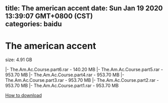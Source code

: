 
title: The american accent
date: Sun Jan 19 2020 13:39:07 GMT+0800 (CST)    
categories: baidu
---

# The american accent
size: 4.91 GB
 
 
|- The.Am.Ac.Course.part6.rar - 140.20 MB
|- The.Am.Ac.Course.part5.rar - 953.70 MB
|- The.Am.Ac.Course.part4.rar - 953.70 MB
|- The.Am.Ac.Course.part3.rar - 953.70 MB
|- The.Am.Ac.Course.part2.rar - 953.70 MB
|- The.Am.Ac.Course.part1.rar - 953.70 MB

[How to download](https://bpcam.bemobtrk.com/go/2ceec3aa-1ca2-46d6-b9ff-aaa5c184517c?jno=2177)